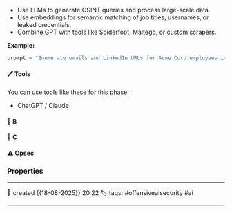 
- Use LLMs to generate OSINT queries and process large-scale data.
- Use embeddings for semantic matching of job titles, usernames, or leaked credentials.
- Combine GPT with tools like Spiderfoot, Maltego, or custom scrapers.

**Example:**

```python
prompt = "Enumerate emails and LinkedIn URLs for Acme Corp employees in cybersecurity roles."
```

#### 🖊️ Tools

You can use tools like these for this phase:

- ChatGPT / Claude


#### 📔 B


####  📗 C


#### ⚠ Opsec




### Properties
---
📆 created   {{18-08-2025}} 20:22
🏷️ tags: #offensiveaisecurity #ai

---

